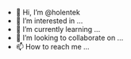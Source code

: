 - 👋 Hi, I’m @holentek
- 👀 I’m interested in ...
- 🌱 I’m currently learning ...
- 💞️ I’m looking to collaborate on ...
- 📫 How to reach me ...

<!---
holentek/holentek is a ✨ special ✨ repository because its `README.md` (this file) appears on your GitHub profile.
You can click the Preview link to take a look at your changes.
--->
